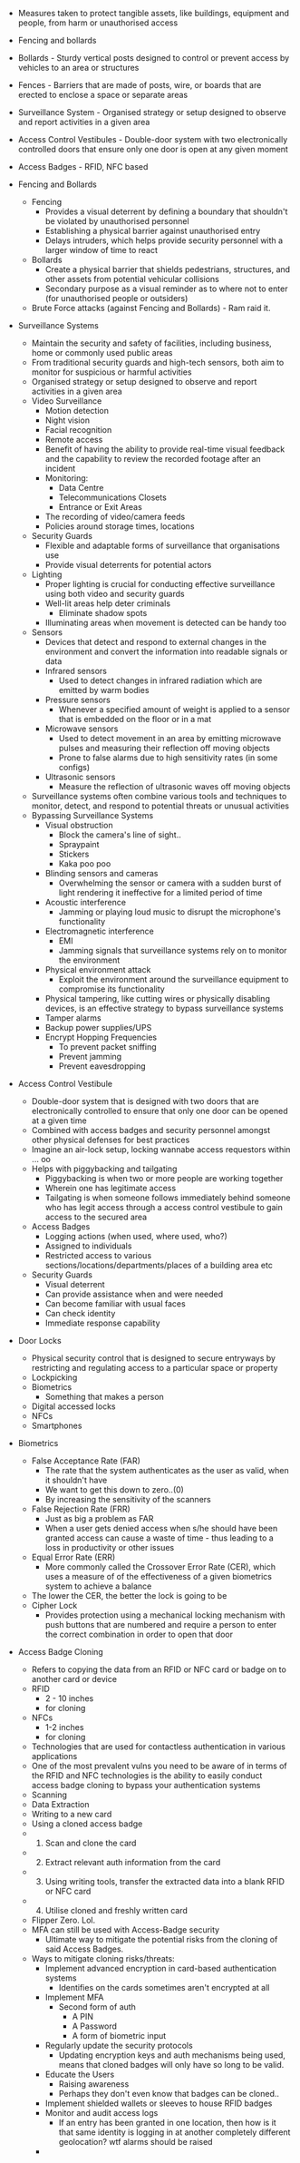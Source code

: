 - Measures taken to protect tangible assets, like buildings, equipment and people, from harm or unauthorised access

- Fencing and bollards
- Bollards - Sturdy vertical posts designed to control or prevent access by vehicles to an area or structures
- Fences - Barriers that are made of posts, wire, or boards that are erected to enclose a space or separate areas
- Surveillance System - Organised strategy or setup designed to observe and report activities in a given area
- Access Control Vestibules - Double-door system with two electronically controlled doors that ensure only one door is open at any given moment
- Access Badges - RFID, NFC based

- Fencing and Bollards
	- Fencing
		- Provides a visual deterrent by defining a boundary that shouldn't be violated by unauthorised personnel
		- Establishing a physical barrier against unauthorised entry
		- Delays intruders, which helps provide security personnel with a larger window of time to react
	- Bollards
		- Create a physical barrier that shields pedestrians, structures, and other assets from potential vehicular collisions
		- Secondary purpose as a visual reminder as to where not to enter (for unauthorised people or outsiders) 
	- Brute Force attacks (against Fencing and Bollards)
			- Ram raid it.

- Surveillance Systems
	- Maintain the security and safety of facilities, including business, home or commonly used public areas
	- From traditional security guards and high-tech sensors, both aim to monitor for suspicious or harmful activities
	- Organised strategy or setup designed to observe and report activities in a given area
	- Video Surveillance
		- Motion detection
		- Night vision
		- Facial recognition
		- Remote access
		- Benefit of having the ability to provide real-time visual feedback and the capability to review the recorded footage after an incident
		- Monitoring:
			- Data Centre
			- Telecommunications Closets
			- Entrance or Exit Areas
		- The recording of video/camera feeds
		- Policies around storage times, locations
	- Security Guards
		- Flexible and adaptable forms of surveillance that organisations use
		- Provide visual deterrents for potential actors
	- Lighting
		- Proper lighting is crucial for conducting effective surveillance using both video and security guards
		- Well-lit areas help deter criminals
			- Eliminate shadow spots
		- Illuminating areas when movement is detected can be handy too
	- Sensors
		- Devices that detect and respond to external changes in the environment and convert the information into readable signals or data
		- Infrared sensors
			- Used to detect changes in infrared radiation which are emitted by warm bodies
		- Pressure sensors
			- Whenever a specified amount of weight is applied to a sensor that is embedded on the floor or in a mat
		- Microwave sensors
			- Used to detect movement in an area by emitting microwave pulses and measuring their reflection off moving objects
			- Prone to false alarms due to high sensitivity rates (in some configs)
		- Ultrasonic sensors
			- Measure the reflection of ultrasonic waves off moving objects
	- Surveillance systems often combine various tools and techniques to monitor, detect, and respond to potential threats or unusual activities
	- Bypassing Surveillance Systems
		- Visual obstruction
			- Block the camera's line of sight..
			- Spraypaint
			- Stickers
			- Kaka poo poo
		- Blinding sensors and cameras
			- Overwhelming the sensor or camera with a sudden burst of light rendering it ineffective for a limited period of time
		- Acoustic interference 
			- Jamming or playing loud music to disrupt the microphone's functionality
		- Electromagnetic interference
			- EMI
			- Jamming signals that surveillance systems rely on to monitor the environment
		- Physical environment attack
			- Exploit the environment around the surveillance equipment to compromise its functionality
		- Physical tampering, like cutting wires or physically disabling devices, is an effective strategy to bypass surveillance systems
		- Tamper alarms
		- Backup power supplies/UPS
		- Encrypt Hopping Frequencies
			- To prevent packet sniffing
			- Prevent jamming
			- Prevent eavesdropping

- Access Control Vestibule
	- Double-door system that is designed with two doors that are electronically controlled to ensure that only one door can be opened at a given time
	- Combined with access badges and security personnel amongst other physical defenses for best practices
	- Imagine an air-lock setup, locking wannabe access requestors within ... oo
	- Helps with piggybacking and tailgating
		- Piggybacking is when two or more people are working together
		- Wherein one has legitimate access
		- Tailgating is when someone follows immediately behind someone who has legit access through a access control vestibule to gain access to the secured area
	- Access Badges
		- Logging actions (when used, where used, who?)
		- Assigned to individuals
		- Restricted access to various sections/locations/departments/places of a building area etc
	- Security Guards
		- Visual deterrent
		- Can provide assistance when and were needed
		- Can become familiar with usual faces
		- Can check identity
		- Immediate response capability

- Door Locks
	- Physical security control that is designed to secure entryways by restricting and regulating access to a particular space or property
	- Lockpicking
	- Biometrics
		- Something that makes a person 
	- Digital accessed locks
	- NFCs
	- Smartphones
- Biometrics
	- False Acceptance Rate (FAR)
		- The rate that the system authenticates as the user as valid, when it shouldn't have
		- We want to get this down to zero..(0)
		- By increasing the sensitivity of the scanners
	- False Rejection Rate (FRR)
		- Just as big a problem as FAR
		- When a user gets denied access when s/he should have been granted access can cause a waste of time - thus leading to a loss in productivity or other issues
	- Equal Error Rate (ERR)
		- More commonly called the Crossover Error Rate (CER), which uses a measure of of the effectiveness of a given biometrics system to achieve a balance
	- The lower the CER, the better the lock is going to be
	- Cipher Lock
		- Provides protection using a mechanical locking mechanism with push buttons that are numbered and require a person to enter the correct combination in order to open that door

- Access Badge Cloning
	- Refers to copying the data from an RFID or NFC card or badge on to another card or device
	- RFID
		- 2 - 10 inches
		- for cloning
	- NFCs
		-  1-2 inches
		- for cloning
	- Technologies that are used for contactless authentication in various applications
	- One of the most prevalent vulns you need to be aware of in terms of the RFID and NFC technologies is the ability to easily conduct access badge cloning to bypass your authentication systems
	- Scanning
	- Data Extraction 
	- Writing to a new card 
	- Using a cloned access badge
	-  1. Scan and clone the card
	- 2. Extract relevant auth information from the card
	- 3. Using writing tools, transfer the extracted data into a blank RFID or NFC card
	- 4. Utilise cloned and freshly written card
	- Flipper Zero. Lol.
	- MFA can still be used with Access-Badge security
		- Ultimate way to mitigate the potential risks from the cloning of said Access Badges.
	- Ways to mitigate cloning risks/threats:
		- Implement advanced encryption in card-based authentication systems
			- Identifies on the cards sometimes aren't encrypted at all
		- Implement MFA
			- Second form of auth
				- A PIN
				- A Password
				- A form of biometric input
		- Regularly update the security protocols
			- Updating encryption keys and auth mechanisms being used, means that cloned badges will only have so long to be valid.
		- Educate the Users
			- Raising awareness
			- Perhaps they don't even know that badges can be cloned..
		- Implement shielded wallets or sleeves to house RFID badges
		- Monitor and audit access logs
			- If an entry has been granted in one location, then how is it that same identity is logging in at another completely different geolocation? wtf alarms should be raised
		- 